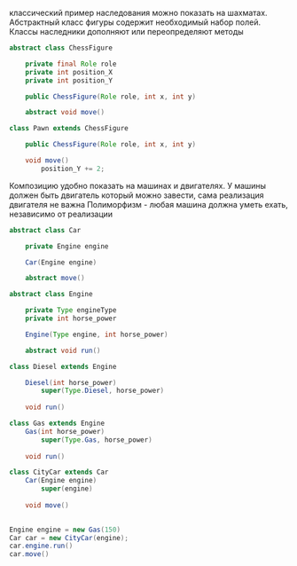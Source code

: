 классический пример наследования можно показать на шахматах. Абстрактный класс фигуры содержит необходимый набор полей. Классы наследники дополняют или переопределяют методы
``` java
abstract class ChessFigure

    private final Role role
    private int position_X
    private int position_Y

    public ChessFigure(Role role, int x, int y)

    abstract void move()

class Pawn extends ChessFigure

    public ChessFigure(Role role, int x, int y)

    void move()
        position_Y += 2;
```
Композицию удобно показать на машинах и двигателях. У машины должен быть двигатель который можно завести, сама реализация двигателя не важна
Полиморфизм - любая машина должна уметь ехать, независимо от реализации
``` java
abstract class Car

    private Engine engine

    Car(Engine engine)

    abstract move()

abstract class Engine

    private Type engineType
    private int horse_power

    Engine(Type engine, int horse_power)

    abstract void run()

class Diesel extends Engine

    Diesel(int horse_power)
        super(Type.Diesel, horse_power)
    
    void run()

class Gas extends Engine
    Gas(int horse_power)
        super(Type.Gas, horse_power)
    
    void run()

class CityCar extends Car
    Car(Engine engine)
        super(engine)
    
    void move()

 
Engine engine = new Gas(150)
Car car = new CityCar(engine);
car.engine.run()
car.move()
```
